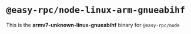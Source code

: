 # `@easy-rpc/node-linux-arm-gnueabihf`

This is the **armv7-unknown-linux-gnueabihf** binary for `@easy-rpc/node`
